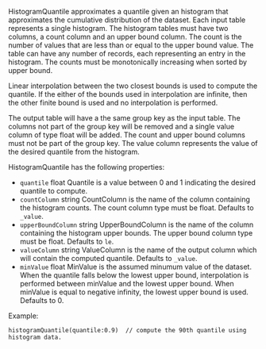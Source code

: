 




HistogramQuantile approximates a quantile given an histogram that approximates the cumulative distribution of the dataset.
Each input table represents a single histogram.
The histogram tables must have two columns, a count column and an upper bound column.
The count is the number of values that are less than or equal to the upper bound value.
The table can have any number of records, each representing an entry in the histogram.
The counts must be monotonically increasing when sorted by upper bound.

Linear interpolation between the two closest bounds is used to compute the quantile.
If the either of the bounds used in interpolation are infinite, then the other finite bound is used and no interpolation is performed.

The output table will have a the same group key as the input table.
The columns not part of the group key will be removed and a single value column of type float will be added.
The count and upper bound columns must not be part of the group key.
The value column represents the value of the desired quantile from the histogram.

HistogramQuantile has the following properties:

* `quantile` float
    Quantile is a value between 0 and 1 indicating the desired quantile to compute.
* `countColumn` string
    CountColumn is the name of the column containing the histogram counts.
    The count column type must be float.
    Defaults to `_value`.
* `upperBoundColumn` string
    UpperBoundColumn is the name of the column containing the histogram upper bounds.
    The upper bound column type must be float.
    Defaults to `le`.
* `valueColumn` string
    ValueColumn is the name of the output column which will contain the computed quantile.
    Defaults to `_value`.
* `minValue` float
    MinValue is the assumed minumum value of the dataset.
    When the quantile falls below the lowest upper bound, interpolation is performed between
    minValue and the lowest upper bound.
    When minValue is equal to negative infinity, the lowest upper bound is used.
    Defaults to 0.

Example:

    histogramQuantile(quantile:0.9)  // compute the 90th quantile using histogram data.
